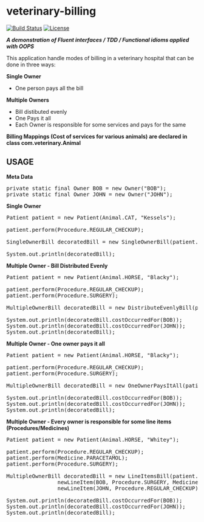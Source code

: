 veterinary-billing
==================

[![Build Status](https://travis-ci.org/vivekmittal/veterinary-billing.svg?branch=master)](https://travis-ci.org/vivekmittal/veterinary-billing)
[![License](http://img.shields.io/:license-apache-blue.svg)](https://github.com/vivekmittal/veterinary-billing/blob/master/LICENSE)

<B><i>A demonstration of Fluent interfaces / TDD / Functional idioms applied with OOPS</i></b>

This application handle modes of billing in a veterinary hospital that can be done in three ways:

<B>Single Owner</B>
- One person pays all the bill

<B>Multiple Owners</B>
- Bill distibuted evenly
- One Pays it all
- Each Owner is responsible for some services and pays for the same

<b>Billing Mappings (Cost of services for various animals) are declared in class com.veterinary.Animal</b>

USAGE
-------

<b>Meta Data</b>
<pre>
private static final Owner BOB = new Owner("BOB");
private static final Owner JOHN = new Owner("JOHN");
</pre>

<b>Single Owner</b>

<pre>
Patient patient = new Patient(Animal.CAT, "Kessels");

patient.perform(Procedure.REGULAR_CHECKUP);

SingleOwnerBill decoratedBill = new SingleOwnerBill(patient.bill(), BOB);

System.out.println(decoratedBill);
</pre>

<b>Multiple Owner - Bill Distributed Evenly</b>

<pre>
Patient patient = new Patient(Animal.HORSE, "Blacky");

patient.perform(Procedure.REGULAR_CHECKUP);
patient.perform(Procedure.SURGERY);

MultipleOwnerBill decoratedBill = new DistributeEvenlyBill(patient.bill(), BOB, JOHN);

System.out.println(decoratedBill.costOccurredFor(BOB));
System.out.println(decoratedBill.costOccurredFor(JOHN));
System.out.println(decoratedBill);
</pre>

<b>Multiple Owner - One owner pays it all</b>

<pre>
Patient patient = new Patient(Animal.HORSE, "Blacky");

patient.perform(Procedure.REGULAR_CHECKUP);
patient.perform(Procedure.SURGERY);

MultipleOwnerBill decoratedBill = new OneOwnerPaysItAll(patient.bill(), BOB, BOB, JOHN);

System.out.println(decoratedBill.costOccurredFor(BOB));
System.out.println(decoratedBill.costOccurredFor(JOHN));
System.out.println(decoratedBill);
</pre>

<b>Multiple Owner - Every owner is responsible for some line items (Procedures/Medicines)</b>

<pre>
Patient patient = new Patient(Animal.HORSE, "Whitey");

patient.perform(Procedure.REGULAR_CHECKUP);
patient.perform(Medicine.PARACETAMOL);
patient.perform(Procedure.SURGERY);

MultipleOwnerBill decoratedBill = new LineItemsBill(patient.bill(),
                newLineItem(BOB, Procedure.SURGERY, Medicine.PARACETAMOL),
                newLineItem(JOHN, Procedure.REGULAR_CHECKUP));

System.out.println(decoratedBill.costOccurredFor(BOB));
System.out.println(decoratedBill.costOccurredFor(JOHN));
System.out.println(decoratedBill);
</pre>
